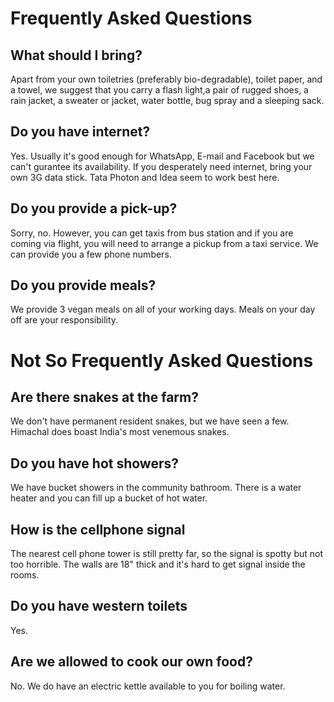 <!--

Title: Frequently Asked Questions

-->

Frequently Asked Questions
=========

## What should I bring?
Apart from your own toiletries (preferably bio-degradable), toilet paper, and a towel, we suggest that you carry a flash light,a pair of rugged shoes, a rain jacket, a sweater or jacket, water bottle, bug spray and a sleeping sack. 

## Do you have internet?
Yes. Usually it's good enough for WhatsApp, E-mail and Facebook but we can't gurantee its availability. If you desperately need internet, bring your own 3G data stick. Tata Photon and Idea seem to work best here.

## Do you provide a pick-up?
Sorry, no. However, you can get taxis from bus station and if you are coming via flight, you will need to arrange a pickup from a taxi service. We can provide you a few phone numbers.

## Do you provide meals?
We provide 3 vegan meals on all of your working days. Meals on your day off are your responsibility.

Not So Frequently Asked Questions
=========

## Are there snakes at the farm?
We don't have permanent resident snakes, but we have seen a few. Himachal does boast India's most venemous snakes.

## Do you have hot showers?
We have bucket showers in the community bathroom. There is a water heater and you can fill up a bucket of hot water.

## How is the cellphone signal
The nearest cell phone tower is still pretty far, so the signal is spotty but not too horrible. The walls are 18" thick and it's hard to get signal inside the rooms. 

## Do you have western toilets
Yes. 

## Are we allowed to cook our own food?
No. We do have an electric kettle available to you for boiling water.
